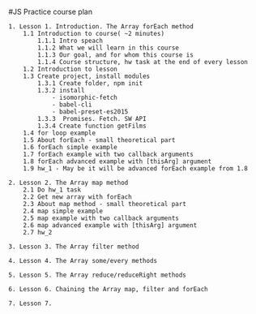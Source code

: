 #JS Practice course plan

    1. Lesson 1. Introduction. The Array forEach method
        1.1 Introduction to course( ~2 minutes)
            1.1.1 Intro speach
            1.1.2 What we will learn in this course
            1.1.3 Our goal, and for whom this course is
            1.1.4 Course structure, hw task at the end of every lesson
        1.2 Introduction to lesson   
        1.3 Create project, install modules
            1.3.1 Create folder, npm init
            1.3.2 install
                - isomorphic-fetch
                - babel-cli
                - babel-preset-es2015
            1.3.3  Promises. Fetch. SW API
            1.3.4 Create function getFilms
        1.4 for loop example
        1.5 About forEach - small theoretical part
        1.6 forEach simple example
        1.7 forEach example with two callback arguments
        1.8 forEach advanced example with [thisArg] argument
        1.9 hw_1 - May be it will be advanced forEach example from 1.8

    2. Lesson 2. The Array map method
        2.1 Do hw_1 task
        2.2 Get new array with forEach
        2.3 About map method - small theoretical part
        2.4 map simple example
        2.5 map example with two callback arguments
        2.6 map advanced example with [thisArg] argument
        2.7 hw_2

    3. Lesson 3. The Array filter method

    4. Lesson 4. The Array some/every methods

    5. Lesson 5. The Array reduce/reduceRight methods

    6. Lesson 6. Chaining the Array map, filter and forEach

    7. Lesson 7. 